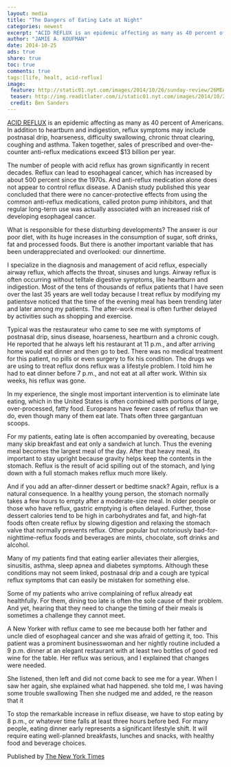 ```yaml
---
layout: media
title: "The Dangers of Eating Late at Night"
categories: newest
excerpt: "ACID REFLUX is an epidemic affecting as many as 40 percent of Americans."
author: "JAMIE A. KOUFMAN"
date: 2014-10-25
ads: true
share: true
toc: true
comments: true
tags:[life, healt, acid-reflux]
image:
 feature: http://static01.nyt.com/images/2014/10/26/sunday-review/26MEAL/26MEAL-master675.jpg
 teaser: http://img.readitlater.com/i/static01.nyt.com/images/2014/10/26/sunday-review/26MEAL/26MEAL-master675/RS/w426.jpg
 credit: Ben Sanders
---
```


[ACID REFLUX](http://health.nytimes.com/health/guides/disease/gastroesophageal-reflux-disease/overview.html?inline=nyt-classifier) is an epidemic affecting as many as 40 percent of Americans. In addition to heartburn and indigestion, reflux symptoms may include postnasal drip, hoarseness, difficulty swallowing, chronic throat clearing, coughing and asthma. Taken together, sales of prescribed and over-the-counter anti-reflux medications exceed $13 billion per year.

The number of people with acid reflux has grown significantly in recent decades. Reflux can lead to esophageal cancer, which has increased by about 500 percent since the 1970s. And anti-reflux medication alone does not appear to control reflux disease. A Danish study published this year concluded that there were no cancer-protective effects from using the common anti-reflux medications, called proton pump inhibitors, and that regular long-term use was actually associated with an increased risk of developing esophageal cancer.

What is responsible for these disturbing developments? The answer is our poor diet, with its huge increases in the consumption of sugar, soft drinks, fat and processed foods. But there is another important variable that has been underappreciated and overlooked: our dinnertime.

I specialize in the diagnosis and management of acid reflux, especially airway reflux, which affects the throat, sinuses and lungs. Airway reflux is often  occurring without telltale digestive symptoms, like heartburn and indigestion. Most of the tens of thousands of reflux patients that I have seen over the last 35 years are well today because I treat reflux by modifying my patientsve noticed that the time of the evening meal has been trending later and later among my patients. The after-work meal  is often further delayed by activities such as shopping and exercise.

Typical was the restaurateur who came to see me with symptoms of postnasal drip, sinus disease, hoarseness, heartburn and a chronic cough. He reported that he always left his restaurant at 11 p.m., and after arriving home would eat dinner and then go to bed. There was no medical treatment for this patient, no pills or even surgery to fix his condition. The drugs we are using to treat reflux dons reflux was a lifestyle problem. I told him he had to eat dinner before 7 p.m., and not eat at all after work. Within six weeks, his reflux was gone.

In my experience, the single most important intervention is to eliminate late eating, which in the United States is often combined with portions of large, over-processed, fatty food. Europeans have fewer cases of reflux than we do, even though many of them eat late. Thats often three gargantuan scoops.

For my patients, eating late is often accompanied by overeating, because many skip breakfast and eat only a sandwich at lunch. Thus the evening meal becomes the largest meal of the day. After that heavy meal, its important to stay upright because gravity helps keep the contents in the stomach. Reflux is the result of acid spilling out of the stomach, and lying down with a full stomach makes reflux much more likely.

And if you add an after-dinner dessert or bedtime snack? Again, reflux is a natural consequence. In a healthy young person, the stomach normally takes a few hours to empty after a moderate-size meal. In older people or those who have reflux, gastric emptying is often delayed. Further, those dessert calories tend to be high in carbohydrates and fat, and high-fat foods often create reflux by slowing digestion and relaxing the stomach valve that normally prevents reflux. Other popular but notoriously bad-for-nighttime-reflux foods and beverages are mints, chocolate, soft drinks and alcohol.

Many of my patients find that eating earlier alleviates their allergies, sinusitis, asthma, sleep apnea and diabetes symptoms. Although these conditions may not seem linked, postnasal drip and a cough are typical reflux symptoms that can easily be mistaken for something else.

Some of my patients who arrive complaining of reflux already eat healthfully. For them, dining too late is often the sole cause of their problem. And yet, hearing that they need to change the timing of their meals is sometimes a challenge they cannot meet.

A New Yorker with reflux came to see me because both her father and uncle died of esophageal cancer and she was afraid of getting it, too. This patient was a prominent businesswoman and her nightly routine included a 9 p.m. dinner at an elegant restaurant with at least two bottles of good red wine for the table. Her reflux was serious, and I explained that changes were needed.

She listened, then left and did not come back to see me for a year. When I saw her again, she explained what had happened.  she told me,  I was having some trouble swallowing  Then she nudged me and added, re the reason that it

To stop the remarkable increase in reflux disease, we have to stop eating by 8 p.m., or whatever time falls at least three hours before bed. For many people, eating dinner early represents a significant lifestyle shift. It will require eating well-planned breakfasts, lunches and snacks, with healthy food and beverage choices.

Published by [The New York Times](http://www.nytimes.com/2014/10/26/opinion/sunday/the-dangers-of-eating-late-at-night.htm)